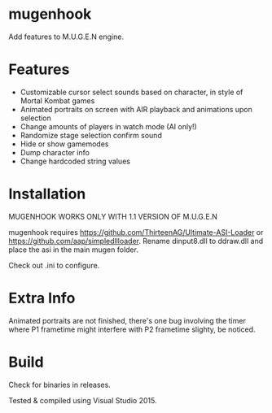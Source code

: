 # mugenhook
Add features to M.U.G.E.N engine.

# Features
 - Customizable cursor select sounds based on character, in style of Mortal Kombat games
 - Animated portraits on screen with AIR playback and animations upon selection
 - Change amounts of players in watch mode (AI only!)
 - Randomize stage selection confirm sound
 - Hide or show gamemodes
 - Dump character info
 - Change hardcoded string values
 
# Installation
MUGENHOOK WORKS ONLY WITH 1.1 VERSION OF M.U.G.E.N

mugenhook requires https://github.com/ThirteenAG/Ultimate-ASI-Loader or https://github.com/aap/simpledllloader.
Rename dinput8.dll to ddraw.dll and place the asi in the main mugen folder.

Check out .ini to configure.

# Extra Info
Animated portraits are not finished, there's one bug involving the timer where P1 frametime might 
interfere with P2 frametime slighty, be noticed.

# Build

Check for binaries in releases.

Tested & compiled using Visual Studio 2015.
